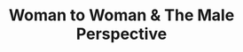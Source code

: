 ---
title: "Woman to Woman & The Male Perspective"
url: /calne/woman-to-woman-and-the-male-perspective/
shop: beauty
---